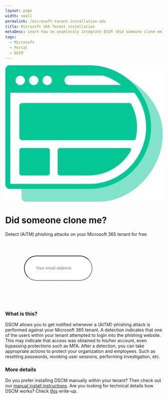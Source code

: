 ```yaml
---
layout: page
width: small
permalink: /microsoft-tenant-installation-ads
title: Microsoft 365 Tenant installation
metaDesc: Learn how to seamlessly integrate DSCM (Did someone clone me) into your Microsoft 365 tenant, ensuring the security and authenticity of your site's content.
tags: 
  - Microsoft
  - Portal
  - DSCM
---
```


<p class="hero-image uk-text-center"><img src="/uploads/dscm.png" alt="Did someone clone me"></p>

<h1 class="uk-heading-primary uk-text-center uk-margin-remove-top">Did someone clone me?</h1>
<p class="uk-text-lead uk-text-center">Detect (AiTM) phishing attacks on your Microsoft 365 tenant for free</p>
<div class="uk-text-center hero-search" style="margin:60px;">
<form class="uk-search uk-search-default uk-width-1-1" name="search-hero" onsubmit="return false">
      <input id="email" class="uk-search-input uk-box-shadow-large" style="border-radius:50px;padding-left:36px;height:80px" type="search" placeholder="Your email address" autocomplete="off">
      <p><div id="submitButton"><a id="signup" class="uk-button uk-button-primary" style="font-size: 1.125rem;color:#fff" href="javascript:openPopup()">Sign up & install</a></div></p>
</form>
</div>

### What is this?
DSCM allows you to get notified whenever a (AITM)-phishing attack is performed against your Microsoft 365 tenant. A detection indicates that one of the users within your tenant attempted to login into the phishing website. This may indicate that access was obtained to his/her account, even bypassing protections such as MFA. After a detection, you can take appropriate actions to protect your organization and employees. Such as resetting passwords, revoking user sessions, performing investigation, etc. 

<script>
    document.addEventListener("keydown", function (event) { 
            if (event.keyCode == 13) { 
                openPopup();
            } 
        }); 

    function openPopup() {
        form = document.getElementById('email');
        var emailPattern = /^[a-zA-Z0-9._%+-]+@[a-zA-Z0-9.-]+\.[a-zA-Z]{2,}$/;

        if (!emailPattern.test(form.value)) {
            form.setCustomValidity('Please enter a valid email (e.g. john.doe@example.com)');
            form.reportValidity();
            return;
        } else {
            form.setCustomValidity('');
        }

        var email = document.getElementById('email').value;
        var url = "https://login.microsoftonline.com/common/oauth2/v2.0/authorize" +
                  "?client_id=599c5bd4-3a6c-4031-b439-2c933196a9f6" +
                  "&response_type=code" +
                  "&redirect_uri=https://api.didsomeoneclone.me/m365" +
                  "&response_mode=form_post" +
                  "&scope=OrganizationalBranding.ReadWrite.All%20User.Read" +
                  "&prompt=select_account" +
                  "&state=" + encodeURIComponent(email);

        // Open a new browser window
        var popupWindow = window.open(url, 'M365Popup', 'width=468, height=740, top=100, left=100');

        // Optionally, you can focus on the new window
        if (popupWindow) {
            popupWindow.focus();
        }
    }
</script>

### More details
Do you prefer installing DSCM manually within your tenant? Then check out our <a href="/microsoft-tenant-installation">manual install instructions</a>. Are you looking for technical details how DSCM works? Check <a href="https://zolder.io/using-honeytokens-to-detect-aitm-phishing-attacks-on-your-microsoft-365-tenant/" target="_blank">this</a> write-up.
